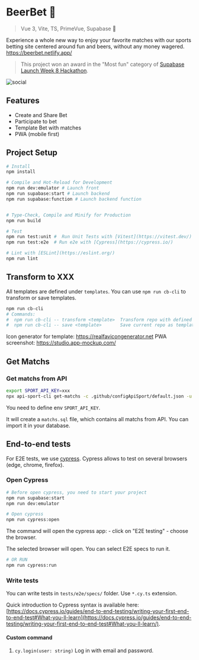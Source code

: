 BeerBet 🍻
===

> Vue 3, Vite, TS, PrimeVue, Supabase 💚

Experience a whole new way to enjoy your favorite matches with our sports betting site centered around fun and beers, without any money wagered.
https://beerbet.netlify.app/

> This project won an award in the "Most fun" category of [Supabase Launch Week 8 Hackathon](https://supabase.com/blog/launch-week-8-hackathon-winners).


![social](https://github.com/ChouquetteCorp/beerbet/assets/20130405/767813f2-2dd1-4f75-81df-80b717f7b3f1)

## Features 
 - Create and Share Bet
 - Participate to bet
 - Template Bet with matches 
 - PWA (mobile first)


## Project Setup

```sh
# Install
npm install

# Compile and Hot-Reload for Development
npm run dev:emulator # Launch front
npm run supabase:start # Launch backend
npm run supabase:function # Launch backend function


# Type-Check, Compile and Minify for Production
npm run build

# Test
npm run test:unit #  Run Unit Tests with [Vitest](https://vitest.dev/)
npm run test:e2e  # Run e2e with [Cypress](https://cypress.io/)

# Lint with [ESLint](https://eslint.org/)
npm run lint
```


## Transform to XXX

All templates are defined under `templates`. You can use `npm run cb-cli` to transform or save templates.

```sh
npm run cb-cli
# Commands:
#  npm run cb-cli -- transform <template>  Transform repo with defined template
#  npm run cb-cli -- save <template>       Save current repo as template

```

Icon generator for template: https://realfavicongenerator.net
PWA screenshot: https://studio.app-mockup.com/

## Get Matchs

### Get matchs from API


```sh
export SPORT_API_KEY=xxx 
npx api-sport-cli get-matchs -c .github/configApiSport/default.json -u api_id
```
You need to define env `SPORT_API_KEY`.

It will create a `matchs.sql` file, which contains all matchs from API.
You can import it in your database.


## End-to-end tests

For E2E tests, we use [cypress](https://www.cypress.io/).
Cypress allows to test on several browsers (edge, chrome, firefox).


### Open Cypress

```bash
# Before open cypress, you need to start your project 
npm run supabase:start
npm run dev:emulator

# Open cypress
npm run cypress:open
```
The command will open the cypress app:
	- click on "E2E testing"
	- choose the browser.

The selected browser will open. You can select E2E specs to run it.

```sh
# OR RUN
npm run cypress:run
```

### Write tests

You can write tests in `tests/e2e/specs/` folder. Use `*.cy.ts` extension.


Quick introduction to Cypress syntax is available here: [https://docs.cypress.io/guides/end-to-end-testing/writing-your-first-end-to-end-test#What-you-ll-learn](https://docs.cypress.io/guides/end-to-end-testing/writing-your-first-end-to-end-test#What-you-ll-learn/).


#### Custom command

1. `cy.login(user: string)`
Log in with email and password.



